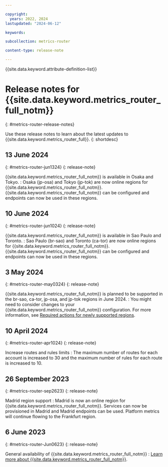 ```yaml
---

copyright:
  years: 2022, 2024
lastupdated: "2024-06-12"

keywords:

subcollection: metrics-router

content-type: release-note

---
```


{{site.data.keyword.attribute-definition-list}}

# Release notes for {{site.data.keyword.metrics_router_full_notm}}
{: #metrics-router-release-notes}

Use these release notes to learn about the latest updates to {{site.data.keyword.metrics_router_full}}.
{: shortdesc}

## 13 June 2024
{: #metrics-router-jun1324}
{: release-note}

{{site.data.keyword.metrics_router_full_notm}} is available in Osaka and Tokyo.
:   Osaka (jp-osa) and Tokyo (jp-tok) are now online regions for {{site.data.keyword.metrics_router_full_notm}}. {{site.data.keyword.metrics_router_full_notm}} can be configured and endpoints can now be used in these regions.

## 10 June 2024
{: #metrics-router-jun1024}
{: release-note}

{{site.data.keyword.metrics_router_full_notm}} is available in Sao Paulo and Toronto.
:   Sao Paulo (br-sao) and Toronto (ca-tor) are now online regions for {{site.data.keyword.metrics_router_full_notm}}. {{site.data.keyword.metrics_router_full_notm}} can be configured and endpoints can now be used in these regions.

## 3 May 2024
{: #metrics-router-may0324}
{: release-note}

{{site.data.keyword.metrics_router_full_notm}} is planned to be supported in the br-sao, ca-tor, jp-osa, and jp-tok regions in June 2024.
:   You might need to consider changes to your {{site.data.keyword.metrics_router_full_notm}} configuration. For more information, see [Required actions for newly supported regions](/docs/metrics-router?topic=metrics-router-new_region_support&interface=cli).

## 10 April 2024
{: #metrics-router-apr1024}
{: release-note}

Increase routes and rules limits
:   The maximum number of routes for each account is increased to 30 and the maximum number of rules for each route is increased to 10.

## 26 September 2023
{: #metrics-router-sep2623}
{: release-note}

Madrid region support
:   Madrid is now an online region for {{site.data.keyword.metrics_router_full_notm}}. Services can now be provisioned in Madrid and Madrid endpoints can be used. Platform metrics will continue flowing to the Frankfurt region.


## 6 June 2023
{: #metrics-router-Jun0623}
{: release-note}

General availability of {{site.data.keyword.metrics_router_full_notm}}
:   [Learn more about {{site.data.keyword.metrics_router_full_notm}}](/docs/metrics-router).
